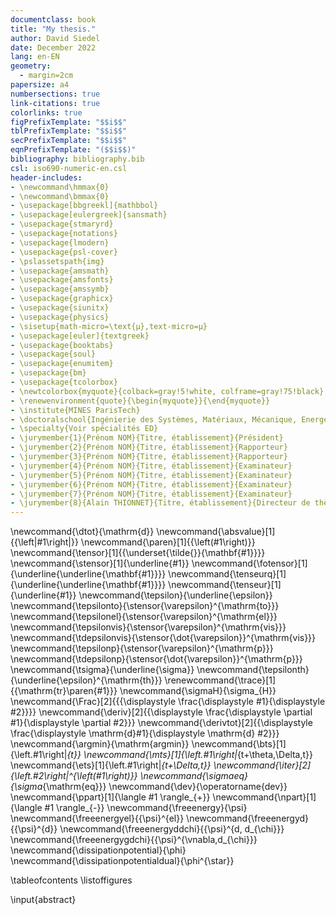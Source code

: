 ```yaml
---
documentclass: book
title: "My thesis."
author: David Siedel
date: December 2022
lang: en-EN
geometry:
  - margin=2cm
papersize: a4
numbersections: true
link-citations: true
colorlinks: true
figPrefixTemplate: "$$i$$"
tblPrefixTemplate: "$$i$$"
secPrefixTemplate: "$$i$$"
eqnPrefixTemplate: "($$i$$)"
bibliography: bibliography.bib
csl: iso690-numeric-en.csl
header-includes:
- \newcommand\hmmax{0}
- \newcommand\bmmax{0}
- \usepackage[bbgreekl]{mathbbol}
- \usepackage[eulergreek]{sansmath}
- \usepackage{stmaryrd}
- \usepackage{notations}
- \usepackage{lmodern}
- \usepackage{psl-cover}
- \pslassetspath{img}
- \usepackage{amsmath}
- \usepackage{amsfonts}
- \usepackage{amssymb}
- \usepackage{graphicx}
- \usepackage{siunitx}
- \usepackage{physics}
- \sisetup{math-micro=\text{µ},text-micro=µ}
- \usepackage[euler]{textgreek}
- \usepackage{booktabs}
- \usepackage{soul}
- \usepackage{enumitem}
- \usepackage{bm}
- \usepackage{tcolorbox}
- \newtcolorbox{myquote}{colback=gray!5!white, colframe=gray!75!black}
- \renewenvironment{quote}{\begin{myquote}}{\end{myquote}}
- \institute{MINES ParisTech}
- \doctoralschool{Ingénierie des Systèmes, Matériaux, Mécanique, Energétique}{621}
- \specialty{Voir spécialités ED}
- \jurymember{1}{Prénom NOM}{Titre, établissement}{Président}
- \jurymember{2}{Prénom NOM}{Titre, établissement}{Rapporteur}
- \jurymember{3}{Prénom NOM}{Titre, établissement}{Rapporteur}
- \jurymember{4}{Prénom NOM}{Titre, établissement}{Examinateur}
- \jurymember{5}{Prénom NOM}{Titre, établissement}{Examinateur}
- \jurymember{6}{Prénom NOM}{Titre, établissement}{Examinateur}
- \jurymember{7}{Prénom NOM}{Titre, établissement}{Examinateur}
- \jurymember{8}{Alain THIONNET}{Titre, établissement}{Directeur de thèse}
---
```


<!--
pandoc -f markdown+tex_math_single_backslash -F pandoc-crossref --citeproc --highlight-style=tango report.md chapters/notations.md chapters/introduction.md chapters/part1.md chapters/industrial-context.md chapters/volumetric-locking.md chapters/phase-field.md chapters/part2.md chapters/hho.md chapters/part3.md chapters/micromorphic-damage.md chapters/micromorphic-damage-fem.md chapters/micromorphic-damage-hho.md chapters/part4.md  chapters/conclusions.md chapters/appendices.md chapters/hho-implementation.md chapters/references.md -o report.pdf
-->

\newcommand{\dtot}{\mathrm{d}}
\newcommand{\absvalue}[1]{{\left|#1\right|}}
\newcommand{\paren}[1]{{\left(#1\right)}}
\newcommand{\tensor}[1]{{\underset{\tilde{}}{\mathbf{#1}}}}
\newcommand{\stensor}[1]{\underline{#1}}
\newcommand{\fotensor}[1]{\underline{\underline{\mathbf{#1}}}}
\newcommand{\tenseurq}[1]{\underline{\underline{\mathbf{#1}}}}
\newcommand{\tenseur}[1]{\underline{#1}}
\newcommand{\tepsilon}{\underline{\epsilon}}
\newcommand{\tepsilonto}{\stensor{\varepsilon}^{\mathrm{to}}}
\newcommand{\tepsilonel}{\stensor{\varepsilon}^{\mathrm{el}}}
\newcommand{\tepsilonvis}{\stensor{\varepsilon}^{\mathrm{vis}}}
\newcommand{\tdepsilonvis}{\stensor{\dot{\varepsilon}}^{\mathrm{vis}}}
\newcommand{\tepsilonp}{\stensor{\varepsilon}^{\mathrm{p}}}
\newcommand{\tdepsilonp}{\stensor{\dot{\varepsilon}}^{\mathrm{p}}}
\newcommand{\tsigma}{\underline{\sigma}}
\newcommand{\tepsilonth}{\underline{\epsilon}^{\mathrm{th}}}
\renewcommand{\trace}[1]{{\mathrm{tr}\paren{#1}}}
\newcommand{\sigmaH}{\sigma_{H}}
\newcommand{\Frac}[2]{{{\displaystyle \frac{\displaystyle #1}{\displaystyle #2}}}}
\newcommand{\deriv}[2]{{\displaystyle \frac{\displaystyle \partial #1}{\displaystyle \partial #2}}}
\newcommand{\derivtot}[2]{{\displaystyle \frac{\displaystyle \mathrm{d}#1}{\displaystyle \mathrm{d} #2}}}
\newcommand{\argmin}{\mathrm{argmin}}
\newcommand{\bts}[1]{\left.#1\right|_{t}}
\newcommand{\mts}[1]{\left.#1\right|_{t+\theta\,\Delta\,t}}
\newcommand{\ets}[1]{\left.#1\right|_{t+\Delta\,t}}
\newcommand{\iter}[2]{\left.#2\right|^{\left(#1\right)}}
\newcommand{\sigmaeq}{\sigma_{\mathrm{eq}}}
\newcommand{\dev}{\operatorname{dev}}
\newcommand{\ppart}[1]{\langle #1 \rangle_{+}}
\newcommand{\npart}[1]{\langle #1 \rangle_{-}}
\newcommand{\freeenergy}{\psi}
\newcommand{\freeenergyel}{{\psi}^{el}}
\newcommand{\freeenergyd}{{\psi}^{d}}
\newcommand{\freeenergyddchi}{{\psi}^{d, d_{\chi}}}
\newcommand{\freeenergygdchi}{{\psi}^{\vnabla\,d_{\chi}}}
\newcommand{\dissipationpotential}{\phi}
\newcommand{\dissipationpotentialdual}{\phi^{\star}}

\tableofcontents
\listoffigures

\input{abstract}

